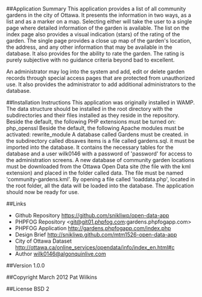 ##Application Summary
This application provides a list of all community gardens in the city of Ottawa.
It presents the information in two ways, as a list and as a marker on a map. 
Selecting either will take the user to a single page where detailed information of the garden is available.
The list on the index page also provides a visual indication (stars) of the rating of the garden.
The single page provides a close up map of the garden's location, the address, and any other
information that may be available in the database. It also provides for the ability to rate the garden.
The rating is purely subjective with no guidance criteria beyond bad to excellent.

An administrator may log into the system and add, edit or delete garden records through special
access pages that are protected from unauthorized use.
It also provides the administrator to add additional administrators to the database.

##Installation Instructions
This application was originally installed in WAMP.
The data structure should be installed in the root directory with the subdirectories and their files
installed as they reside in the repository.
Beside the default, the following PHP extensions must be turned on:
	php_openssl
Beside the default, the following Apache modules must be activated:
	rewrite_module
A database called Gardens must be created.
in the subdirectory called dbsaves items is a file called gardens.sql. it must be imported into the 
database. It contains the necessary tables for the database and a user wilk0146 with a password of 'password'
for access to the administration screens.
A new database of community garden locations must be downloaded from the Ottawa Open Data site (the file with the kml extension) 
and placed in the folder called data. The file must be named 'community-gardens.kml'.
By opening a file called 'loaddata.php', located in the root folder, all the data will be loaded into the database.
The application should now be ready for use.

##Links
- Github Repository			<https://github.com/snikliwp/open-data-app>
- PHPFOG Repository			<git@git01.phpfog.com:gardens.phpfogapp.com>
- PHPFOG Application		<http://gardens.phpfogapp.com/index.php>
- Design Brief				<http://snikliwp.github.com/mtm1526-open-data-app>
- City of Ottawa Dataset	<http://ottawa.ca/online_services/opendata/info/index_en.html#c> 
- Author					wilk0146@algonquinlive.com

##Version
1.0.0

##Copyright
March 2012 Pat Wilkins

##License
BSD 2


